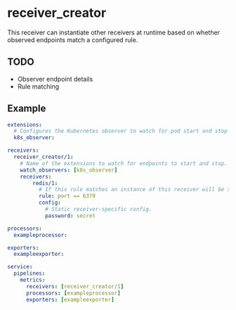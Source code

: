 # receiver_creator

This receiver can instantiate other receivers at runtime based on whether observed endpoints match a configured rule.

## TODO
* Observer endpoint details
* Rule matching

## Example
```yaml
extensions:
  # Configures the Kubernetes observer to watch for pod start and stop events.
  k8s_observer:

receivers:
  receiver_creator/1:
    # Name of the extensions to watch for endpoints to start and stop.
    watch_observers: [k8s_observer]
    receivers:
        redis/1:
          # If this rule matches an instance of this receiver will be started.
          rule: port == 6379
          config:
            # Static receiver-specific config.
            password: secret

processors:
  exampleprocessor:

exporters:
  exampleexporter:

service:
  pipelines:
    metrics:
      receivers: [receiver_creator/1]
      processors: [exampleprocessor]
      exporters: [exampleexporter]
```
